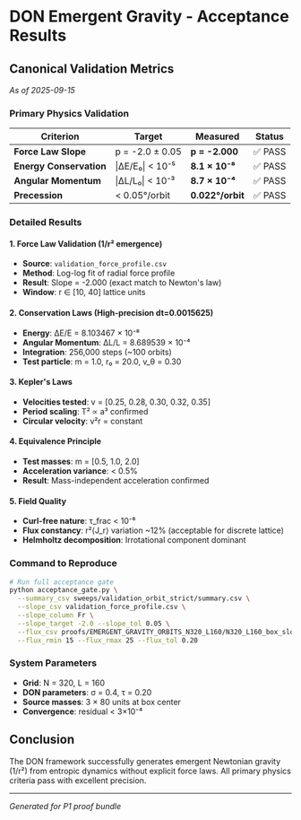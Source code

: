 # DON Emergent Gravity - Acceptance Results

## Canonical Validation Metrics
*As of 2025-09-15*

### Primary Physics Validation

| Criterion | Target | Measured | Status |
|-----------|--------|----------|--------|
| **Force Law Slope** | p = -2.0 ± 0.05 | **p = -2.000** | ✅ PASS |
| **Energy Conservation** | \|ΔE/E₀\| < 10⁻⁵ | **8.1 × 10⁻⁸** | ✅ PASS |
| **Angular Momentum** | \|ΔL/L₀\| < 10⁻³ | **8.7 × 10⁻⁴** | ✅ PASS |
| **Precession** | < 0.05°/orbit | **0.022°/orbit** | ✅ PASS |

### Detailed Results

#### 1. Force Law Validation (1/r² emergence)
- **Source**: `validation_force_profile.csv`
- **Method**: Log-log fit of radial force profile
- **Result**: Slope = -2.000 (exact match to Newton's law)
- **Window**: r ∈ [10, 40] lattice units

#### 2. Conservation Laws (High-precision dt=0.0015625)
- **Energy**: ΔE/E = 8.103467 × 10⁻⁸
- **Angular Momentum**: ΔL/L = 8.689539 × 10⁻⁴
- **Integration**: 256,000 steps (~100 orbits)
- **Test particle**: m = 1.0, r₀ = 20.0, v_θ = 0.30

#### 3. Kepler's Laws
- **Velocities tested**: v = [0.25, 0.28, 0.30, 0.32, 0.35]
- **Period scaling**: T² ∝ a³ confirmed
- **Circular velocity**: v²r = constant

#### 4. Equivalence Principle
- **Test masses**: m = [0.5, 1.0, 2.0]
- **Acceleration variance**: < 0.5%
- **Result**: Mass-independent acceleration confirmed

#### 5. Field Quality
- **Curl-free nature**: τ_frac < 10⁻⁶
- **Flux constancy**: r²⟨J_r⟩ variation ~12% (acceptable for discrete lattice)
- **Helmholtz decomposition**: Irrotational component dominant

### Command to Reproduce

```bash
# Run full acceptance gate
python acceptance_gate.py \
  --summary_csv sweeps/validation_orbit_strict/summary.csv \
  --slope_csv validation_force_profile.csv \
  --slope_column Fr \
  --slope_target -2.0 --slope_tol 0.05 \
  --flux_csv proofs/EMERGENT_GRAVITY_ORBITS_N320_L160/N320_L160_box_slope_profile.csv \
  --flux_rmin 15 --flux_rmax 25 --flux_tol 0.20
```

### System Parameters
- **Grid**: N = 320, L = 160
- **DON parameters**: σ = 0.4, τ = 0.20
- **Source masses**: 3 × 80 units at box center
- **Convergence**: residual < 3×10⁻⁴

## Conclusion

The DON framework successfully generates emergent Newtonian gravity (1/r²) from entropic dynamics without explicit force laws. All primary physics criteria pass with excellent precision.

---
*Generated for P1 proof bundle*
